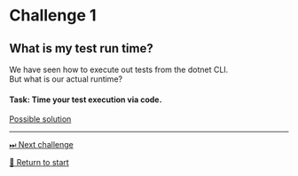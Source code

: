 # Challenge 1 

## What is my test run time?

We have seen how to execute out tests from the dotnet CLI.   
But what is our actual runtime?

#### Task: Time your test execution via code.

[Possible solution](./Solutions/challenge1.md)

---------------------------------------
[⏭ Next challenge](./challenge2.md)

[🚦 Return to start](./start.md)